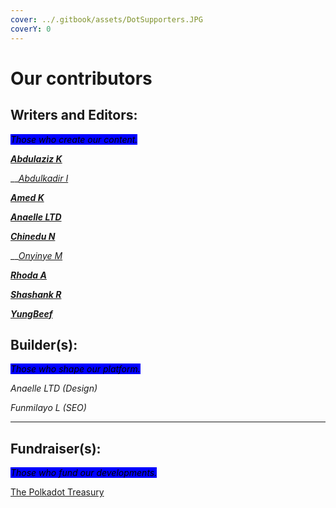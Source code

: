 ```yaml
---
cover: ../.gitbook/assets/DotSupporters.JPG
coverY: 0
---
```


# Our contributors

## Writers and Editors:

_<mark style="background-color:blue;">Those who create our content.</mark>_

__[_Abdulaziz K_](https://twitter.com/akdatti94)__

__[_Abdulkadir I_](https://twitter.com/Gambo00004)

__[_Amed K_](https://twitter.com/Abdulra49391530)__

__[_Anaelle LTD_](https://t.me/AnaelleLTD)__

__[_Chinedu N_](https://twitter.com/iam\_combi16)__

__[_Onyinye M_](https://twitter.com/ynnx\_\_\_)

__[_Rhoda A_](https://twitter.com/Zoewrites1)__

__[_Shashank R_](https://twitter.com/Shashank\_Rai\_)__

__[_YungBeef_](https://mobile.twitter.com/cryptocowboyog)__



## Builder(s):

_<mark style="background-color:blue;">Those who shape our platform.</mark>_

_Anaelle LTD (Design)_

_Funmilayo L (SEO)_

****

## **Fundraiser(s):**

_<mark style="background-color:blue;">Those who fund our developments.</mark>_

<mark style="background-color:blue;"></mark>[The Polkadot Treasury](https://polkadot.subsquare.io/council/motion/263)&#x20;

